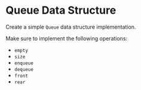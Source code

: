 # Queue Data Structure

Create a simple `Queue` data structure implementation.

Make sure to implement the following operations:

* `empty`
* `size`
* `enqueue`
* `dequeue`
* `front`
* `rear`
